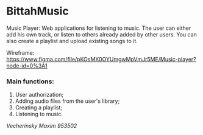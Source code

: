 # BittahMusic
Music Player: Web applications for listening to music. The user can either add his own track, or listen to others already added by other users. You can also create a playlist and upload existing songs to it.

Wireframe: https://www.figma.com/file/pKOsMX0OYUmgwMpVmJr5ME/Music-player?node-id=0%3A1

### Main functions:
1. User authorization;
2. Adding audio files from the user's library;
3. Creating a playlist;
4. Listening to music.

_Vecherinsky Maxim 953502_
